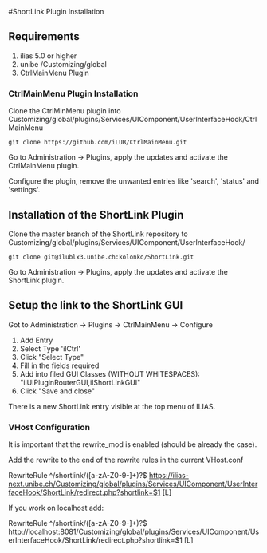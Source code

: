 #ShortLink Plugin Installation

## Requirements

1. ilias 5.0 or higher
2. unibe /Customizing/global
3. CtrlMainMenu Plugin

### CtrlMainMenu Plugin Installation

Clone the CtrlMinMenu plugin into Customizing/global/plugins/Services/UIComponent/UserInterfaceHook/CtrlMainMenu

	git clone https://github.com/iLUB/CtrlMainMenu.git

Go to Administration -> Plugins, apply the updates and activate the CtrlMainMenu plugin.

Configure the plugin, remove the unwanted entries like 'search', 'status' and 'settings'.

## Installation of the ShortLink Plugin

Clone the master branch of the ShortLink repository to Customizing/global/plugins/Services/UIComponent/UserInterfaceHook/

	
	git clone git@ilublx3.unibe.ch:kolonko/ShortLink.git

Go to Administration -> Plugins, apply the updates and activate the ShortLink plugin.

## Setup the link to the ShortLink GUI

Got to Administration -> Plugins -> CtrlMainMenu -> Configure

1. Add Entry
2. Select Type 'ilCtrl'
3. Click "Select Type"
4. Fill in the fields required
5. Add into filed GUI Classes (WITHOUT WHITESPACES): "ilUIPluginRouterGUI,ilShortLinkGUI"
6. Click "Save and close"

There is a new ShortLink entry visible at the top menu of ILIAS.

### VHost Configuration

It is important that the rewrite_mod is enabled (should be already the case).

Add the rewrite to the end of the rewrite rules in the current VHost.conf

RewriteRule \^/shortlink/([a-zA-Z0-9-]+)?$ https://ilias-next.unibe.ch/Customizing/global/plugins/Services/UIComponent/UserInterfaceHook/ShortLink/redirect.php?shortlink=$1 [L]

If you work on localhost add:

RewriteRule \^/shortlink/([a-zA-Z0-9-]+)?$ http://localhost:8081/Customizing/global/plugins/Services/UIComponent/UserInterfaceHook/ShortLink/redirect.php?shortlink=$1 [L]